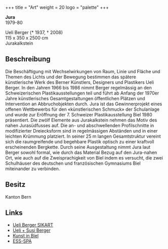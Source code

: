 +++
title = "Art"
weight = 20
logo = "palette"
+++

**Jura**  
1979-80

Ueli Berger (* 1937, † 2008)  
115 x 350 x 2500 cm  
Jurakalkstein

## Beschreibung

Die Beschäftigung mit Wechselwirkungen von Raum, Linie und Fläche und Themen des Lichts und der Bewegung bestimmen das spätere künstlerische Werk des Berner Künstlers, Designers und Plastikers Ueli Berger. In den Jahren 1966 bis 1986 nimmt Berger regelmässig an den Schweizerischen Plastikausstellungen teil und führt ab Anfang der 1970er Jahre künstlerisches Gesamtgestaltungen öffentlichen Plätzen und Intervention an Abbruchobjekten durch. Jura ist das Gewinnerprojekt eines offenen Wettbewerbs für den «künstlerischen Schmuck» der Schulanlage und wurde zur Eröffnung der 7. Schweizer Plastikausstellung Biel 1980 präsentiert. Die zwölf Elemente aus Jurakalkstein nehmen das Motiv des nahen Jurasüdfusses auf. Die an- und abschwellenden Profilschnitte in modifizierter Dreiecksform sind in regelmässigen Abständen und in einer leichten Krümmung platziert. In seiner 25 m langen Gesamtstruktur vereint sich die raumgreifende und begehbare Plastik optisch zu einer kraftvoll erscheinenden Bergkette. Durch seine Ausgestaltung nimmt Jura laut Berger sowohl formal, wie durch das Material Bezug auf den Jura-nahen Ort, wie auch auf die Zweisprachigkeit von Biel indem es versucht, die zwei Schulhäuser des deutschen und französischen Gymnasiums Biel miteinander zu verbinden. 

## Besitz

Kanton Bern

## Links	

- [Ueli Berger SIKART](https://recherche.sik-isea.ch/sik:person-4002032/in/sikart/)
- [Ueli + Susi Berger](https://www.usberger.ch/)
- [Kunst in Biel](https://kunst-in-biel.ch/de/werke/)
- [ESS-SPA](https://ess-spa.ch/de/news/framing-sculptures)
